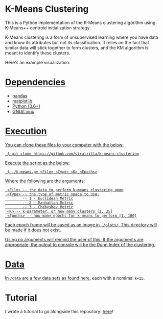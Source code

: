 # K-Means Clustering

This is a Python implementation of the K-Means clustering algorithm using K-Means++ centroid initialization strategy.

K-Means clustering is a form of unsupervised learning where you have data and know its attributes but not its classification. It relies on the fact that similar data will stick together to form clusters, and the KM algorithm is meant to identify these clusters.

Here's an example visualization:

<a href="https://github.com/stratzilla/k-means-clustering/blob/master/images/perfect.gif"/>

# Dependencies

- pandas
- matplotlib
- Python (3.6+)
- GNU/Linux

# Execution

You can clone these files to your computer with the below:

` $ git clone https://github.com/stratzilla/k-means-clustering`

Execute the script as the below:

` $ ./k-means.py <File> <Type> <K> <Epochs>`

Where the following are the arguments:

```
 <File> -- the data to perform k-means clustering upon
 <Type> -- the type of metric space to use:
        -- 1 - Euclidean Metric
        -- 2 - Manhattan Metric
        -- 3 - Chebyshev Metric
 <K> -- k-parameter, or how many clusters [2, 25]
 <Epochs> -- how many epochs for k-means to perform [1, 100]
```

Each epoch frame will be saved as an image in `./plots/`. This directory will be made if it does not exist.

Using no arguments will remind the user of this. If the arguments are appropriate, the output to console will be the Dunn Index of the clustering.

# Data

In `/data` are a few data sets as found <a href="http://cs.joensuu.fi/sipu/datasets/">here</a>, each with a nomimal `k=15`.

# Tutorial

I wrote a tutorial to go alongside this repository: <a href="https://github.com/stratzilla/k-means-tutorial">here</a>!
